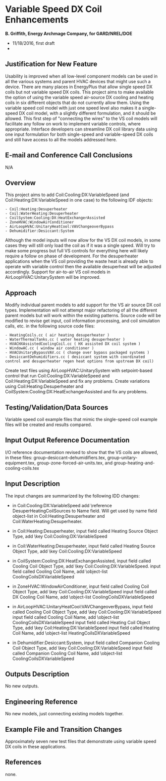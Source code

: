 Variable Speed DX Coil Enhancements
================

**B. Griffith, Energy Archmage Company, for GARD/NREL/DOE**

 - 11/18/2016, first draft
 - 
 

## Justification for New Feature ##

Usability is improved when all low-level component models can be used in all the various systems and parent HVAC devices that might use such a device.  There are many places in EnergyPlus that allow single speed DX coils but not variable speed DX coils.  This project aims to make available the option of using the variable speed air-source DX cooling and heating coils in six different objects that do not currently allow them.  Using the variable speed coil model with just one speed level also makes it a single-speed DX coil model, with a slightly different formulation, and it should be allowed.  This first step of "connecting the wires" to the VS coil models will facilitate any follow on work to implement variable controls, where appropriate.  Interface developers can streamline DX coil library data using one input formulation for both single-speed and variable-speed DX coils and still have access to all the models addressed here.

## E-mail and  Conference Call Conclusions ##

N/A

## Overview ##

This project aims to add Coil:Cooling:DX:VariableSpeed (and Coil:Heating:DX:VariableSpeed in one case) to the following IDF objects: 

    - Coil:Heating:Desuperheater
    - Coil:WaterHeating:Desuperheater
    - CoilSystem:Cooling:DX:HeatExchangerAssisted
    - ZoneHVAC:WindowAirConditioner
    - AirLoopHVAC:UnitaryHeatCool:VAVChangeoverBypass
    - Dehumidifier:Desiccant:System

Although the model inputs will now allow for the VS DX coil models, in some cases they will still only load the coil as if it was a single speed.  Will try to make some progress but full VS controls for everything here will likely require a follow on phase of development.  For the desuperheater applications when the VS coil providing the waste heat is already able to operate with variable control then the available desuperheat will be adjusted accordingly.  Support for air-to-air VS coil models in AirLoopHVAC:UnitarySystem will be improved.

## Approach ##

Modify individual parent models to add support for the VS air source DX coil types.  Implementation will not attempt major refactoring of all the different parent models but will work within the existing patterns.  Source code will be modified to revise get input, coil information processing, and coil simulation calls, etc.  in the following source code files: 

    - HeatingCoils.cc ( air heating desuperheater )
    - WaterThermalTanks.cc ( water heating desuperheater )
    - HVACHXAssistedCoolingCoil.cc ( HX assisted DX coil system )
    - WindowAC.cc ( window air conditioner )
    - HVACUnitaryBypassVAV.cc ( change over bypass packaged systems )
    - DesiccantDehumidifiers.cc ( desiccant system with coordinated control and desuperheater regen heat options from upstream DX coil)
    
Create test files using AirLoopHVAC:UnitarySystem with setpoint-based control that run Coil:Cooling:DX:VariableSpeed and Coil:Heating:DX:VariableSpeed and fix any problems. Create variations using Coil:Heating:Desuperheater and CoilSystem:Cooling:DX:HeatExchangerAssisted and fix any problems.

## Testing/Validation/Data Sources ##

Variable speed coil example files that mimic the single-speed coil example files will be created and results compared.

## Input Output Reference Documentation ##

I/O reference documentation revised to show that the VS coils are allowed, in these files: group-desiccant-dehumidifiers.tex, group-unitary-equipment.tex, group-zone-forced-air-units.tex, and group-heating-and-cooling-coils.tex

## Input Description ##

The input changes are summarized by the following IDD changes:

  - in Coil:Cooling:DX:VariableSpeed
	add  \reference DesuperHeatingCoilSources to Name field.  Will get used by name field object-list in Coil:Heating:Desuperheater and Coil:WaterHeating:Desuperheater.

  - in Coil:Heating:Desuperheater, 
	input field called Heating Source Object Type, add \key Coil:Cooling:DX:VariableSpeed

  - in Coil:WaterHeating:Desuperheater, 
	input field called Heating Source Object Type, add \key Coil:Cooling:DX:VariableSpeed

  - in CoilSystem:Cooling:DX:HeatExchangerAssisted, 
	input field called Cooling Coil Object Type, add \key Coil:Cooling:DX:VariableSpeed. 
	input field called Cooling Coil Name, add \object-list CoolingCoilsDXVariableSpeed

  - in ZoneHVAC:WindowAirConditioner,
	input field called Cooling Coil Object Type, add \key Coil:Cooling:DX:VariableSpeed
	input field called DX Cooling Coil Name, add \object-list CoolingCoilsDXVariableSpeed

  - in AirLoopHVAC:UnitaryHeatCool:VAVChangeoverBypass,
	input field called Cooling Coil Object Type, add \key Coil:Cooling:DX:VariableSpeed
	input field called Cooling Coil Name, add \object-list CoolingCoilsDXVariableSpeed
	input field called Heating Coil Object Type, add \key Coil:Heating:DX:VariableSpeed
	input field called Heating Coil Name, add \object-list HeatingCoilsDXVariableSpeed

  - in Dehumidifier:Desiccant:System,
	input field called Companion Cooling Coil Object Type, add \key Coil:Cooling:DX:VariableSpeed
	input field called Companion Cooling Coil Name, add \object-list CoolingCoilsDXVariableSpeed



## Outputs Description ##

No new outputs. 

## Engineering Reference ##

No new models, just connecting existing models together. 

## Example File and Transition Changes ##

Approximately seven new test files that demonstrate using variable speed DX coils in these applications.

## References ##

none. 



